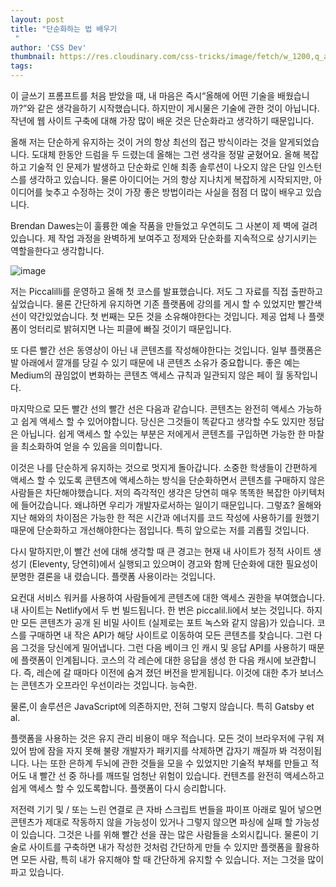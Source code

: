 ```yaml
---
layout: post
title: "단순화하는 법 배우기
 "
author: 'CSS Dev'
thumbnail: https://res.cloudinary.com/css-tricks/image/fetch/w_1200,q_auto,f_auto/https://css-tricks.com/wp-content/uploads/2020/12/Screen-Shot-2020-12-16-at-8.48.06-AM.png
tags: 
---
```



이 글쓰기 프롬프트를 처음 받았을 때, 내 마음은 즉시“올해에 어떤 기술을 배웠습니까?”와 같은 생각을하기 시작했습니다.
 하지만이 게시물은 기술에 관한 것이 아닙니다. 작년에 웹 사이트 구축에 대해 가장 많이 배운 것은 단순화라고 생각하기 때문입니다.
 

올해 저는 단순하게 유지하는 것이 거의 항상 최선의 접근 방식이라는 것을 알게되었습니다.
 도대체 한동안 드럼을 두 드렸는데 올해는 그런 생각을 정말 굳혔어요.
 올해 복잡하고 기술적 인 문제가 발생하고 단순화로 인해 최종 솔루션이 나오지 않은 단일 인스턴스를 생각하고 있습니다.
 물론 아이디어는 거의 항상 지나치게 복잡하게 시작되지만, 아이디어를 늦추고 수정하는 것이 가장 좋은 방법이라는 사실을 점점 더 많이 배우고 있습니다.
 

Brendan Dawes는이 훌륭한 예술 작품을 만들었고 우연히도 그 사본이 제 벽에 걸려 있습니다.
 제 작업 과정을 완벽하게 보여주고 정제와 단순화를 지속적으로 상기시키는 역할을한다고 생각합니다.
 

![image](https://i1.wp.com/css-tricks.com/wp-content/uploads/2020/12/s_0457C93E98739951E3A583FA8A3038037EC8CEDD5FE7624187EA34D71E3A24B7_1606494335909_image.png?resize=1600%2C900&ssl=1)

저는 Piccalilli를 운영하고 올해 첫 코스를 발표했습니다.
 저도 그 자료를 직접 출판하고 싶었습니다.
 물론 간단하게 유지하면 기존 플랫폼에 강의를 게시 할 수 있었지만 빨간색 선이 약간있었습니다.
 첫 번째는 모든 것을 소유해야한다는 것입니다. 제공 업체 나 플랫폼이 엉터리로 밝혀지면 나는 피클에 빠질 것이기 때문입니다.
 

또 다른 빨간 선은 동영상이 아닌 내 콘텐츠를 작성해야한다는 것입니다. 일부 플랫폼은 발 아래에서 깔개를 당길 수 있기 때문에 내 콘텐츠 소유가 중요합니다.
 좋은 예는 Medium의 끊임없이 변화하는 콘텐츠 액세스 규칙과 일관되지 않은 페이 월 동작입니다.
 

마지막으로 모든 빨간 선의 빨간 선은 다음과 같습니다. 콘텐츠는 완전히 액세스 가능하고 쉽게 액세스 할 수 있어야합니다.
 당신은 그것들이 똑같다고 생각할 수도 있지만 정답은 아닙니다. 쉽게 액세스 할 수있는 부분은 저에게서 콘텐츠를 구입하면 가능한 한 마찰을 최소화하여 얻을 수 있음을 의미합니다.
 

이것은 나를 단순하게 유지하는 것으로 멋지게 돌아갑니다.
 소중한 학생들이 간편하게 액세스 할 수 있도록 콘텐츠에 액세스하는 방식을 단순화하면서 콘텐츠를 구매하지 않은 사람들은 차단해야했습니다.
 저의 즉각적인 생각은 당연히 매우 똑똑한 복잡한 아키텍처에 들어갔습니다. 왜냐하면 우리가 개발자로서하는 일이기 때문입니다. 그렇죠?
 올해와 지난 해와의 차이점은 가능한 한 적은 시간과 에너지를 코드 작성에 사용하기를 원했기 때문에 단순화하고 개선해야한다는 점입니다. 특히 앞으로는 저를 괴롭힐 것입니다.
 

다시 말하지만,이 빨간 선에 대해 생각할 때 큰 경고는 현재 내 사이트가 정적 사이트 생성기 (Eleventy, 당연히)에서 실행되고 있으며이 경고와 함께 단순화에 대한 필요성이 분명한 결론을 내 렸습니다. 플랫폼 사용이라는 것입니다.
 

요컨대 서비스 워커를 사용하여 사람들에게 콘텐츠에 대한 액세스 권한을 부여했습니다.
 내 사이트는 Netlify에서 두 번 빌드됩니다.
 한 번은 piccalil.li에서 보는 것입니다.
 하지만 모든 콘텐츠가 공개 된 비밀 사이트 (실제로는 포트 녹스와 같지 않음)가 있습니다.
 코스를 구매하면 내 작은 API가 해당 사이트로 이동하여 모든 콘텐츠를 찾습니다.
 그런 다음 그것을 당신에게 밀어냅니다.
 그런 다음 베이크 인 캐시 및 응답 API를 사용하기 때문에 플랫폼이 인계됩니다.
 코스의 각 레슨에 대한 응답을 생성 한 다음 캐시에 보관합니다.
 즉, 레슨에 갈 때마다 이전에 숨겨 졌던 버전을 받게됩니다.
 이것에 대한 추가 보너스는 콘텐츠가 오프라인 우선이라는 것입니다.
 능숙한.
 

물론,이 솔루션은 JavaScript에 의존하지만, 전혀 그렇지 않습니다. 특히 Gatsby et al.
 

플랫폼을 사용하는 것은 유지 관리 비용이 매우 적습니다. 모든 것이 브라우저에 구워 져있어 밤에 잠을 자지 못해 불량 개발자가 패키지를 삭제하면 갑자기 깨질까 봐 걱정이됩니다.
 나는 또한 은하계 두뇌에 관한 것들을 모을 수 있었지만 기술적 부채를 만들고 적어도 내 빨간 선 중 하나를 깨뜨릴 엄청난 위험이 있습니다. 컨텐츠를 완전히 액세스하고 쉽게 액세스 할 수 있도록합니다.
 플랫폼이 다시 승리합니다.
 

저전력 기기 및 / 또는 느린 연결로 큰 자바 스크립트 번들을 파이프 아래로 밀어 넣으면 콘텐츠가 제대로 작동하지 않을 가능성이 있거나 그렇지 않으면 파싱에 실패 할 가능성이 있습니다.
 그것은 나를 위해 빨간 선을 끊는 많은 사람들을 소외시킵니다.
 물론이 기술로 사이트를 구축하면 내가 작성한 것처럼 간단하게 만들 수 있지만 플랫폼을 활용하면 모든 사람, 특히 내가 유지해야 할 때 간단하게 유지할 수 있습니다.
 저는 그것을 많이 파고 있습니다.
 